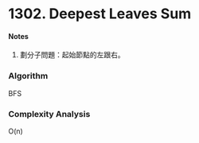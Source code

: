 # 1302. Deepest Leaves Sum

<h4>Notes</h4>

1. 劃分子問題：起始節點的左跟右。



<h3>Algorithm</h3>

BFS


<h3>Complexity Analysis</h3>

O(n)




